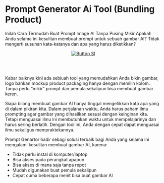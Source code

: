 # Prompt Generator Ai Tool (Bundling Product)

Inilah Cara Termudah Buat Prompt Image AI Tanpa Pusing Mikir
Apakah Anda selama ini kesulitan membuat prompt untuk sebuah gambar AI? Tidak mengerti susunan kata-katanya dan apa yang harus diketikkan?

<div align = center>
    
[![Button SI]][Link SI]

<br>
<br>
</div>

Kabar baiknya kini ada sebiuah tool yang memudahkan Anda bikin gambar, logo bahkan mockup product packaging hanya dengan memilih kolom. Tanpa perlu “mikir” prompt dan pemula sekalipun bisa membuat gambar keren.

Siapa bilang membuat gambar AI hanya tinggal mengetikkan kata apa yang di dalam pikiran kita. Dalam perjalanan waktu, Anda harus paham ilmu prompting agar gambar yang dihasilkan sesuai dengan keinginan kita. Tetapi menguasai ilmu ini membutuhkan waktu untuk mempelajarinya dan harus sering berlatih. Dengan tool ini, Anda dengan cepat dapat menguasai ilmu sekaligus mempraktekannya.

Prompt Genartor hadir sebagi solusi terbaik bagi Anda yang selama ini mengalami kesulitan membuat gambar AI, karena:

- Tidak perlu instal di komputer/laptop
- Bisa akses pada perangkat apapun
- Bisa akses di mana saja tanpa repot
- Mudah digunakan buat pemula sekalipun
- Cepat cuma beberapa menit bisa buat gambar AI


<!---------------------------------[ Bagian Single Image ]---------------------------------->

[Button SI]: https://ratakan.com/uploads/prd-e4c6a0fdb3.jpg
[Link SI]: #
